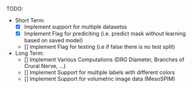 TODO:
- Short Term:
    - [x] Implement support for multiple datasetss
    - [x] Implement Flag for prediciting (i.e. predict mask without learning based on saved model)
    - [] Implement Flag for testing (i.e if false there is no test split)
- Long Term:
    - [] Implement Various Computations (DRG Diameter, Branches of Crural Nerve, ...)
    - [] Implement Support for multiple labels with different colors 
    - [] Implement Support for volumetric image data (MesoSPIM)